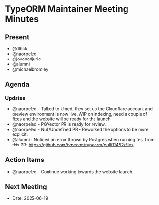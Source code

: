 # TypeORM Maintainer Meeting Minutes

## Present

- @dlhck
- @naorpeled
- @jovanadjuric
- @alumni
- @michaelbromley

## Agenda

### Updates

- @naorpeled - Talked to Umed, they set up the Cloudflare account and preview environment is now live. WiP on indexing, need a couple of fixes and the website will be ready for the launch.
- @naorpeled - PGVector PR is ready for review.
- @naorpeled - Null/Undefined PR - Reworked the options to be more explicit.
- @alumni - Noticed an error thrown by Postgres when running test from this PR: https://github.com/typeorm/typeorm/pull/11452/files

## Action Items

- @naorpeled - Continue working towards the website launch.

## Next Meeting

- Date: 2025-06-19
